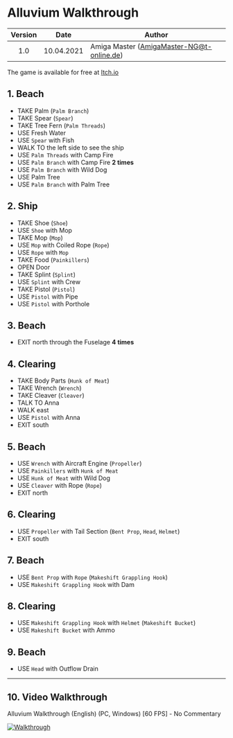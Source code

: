 # Alluvium Walkthrough

| Version | Date       | Author                                    |
|:-------:|------------|-------------------------------------------|
|   1.0   | 10.04.2021 | Amiga Master (AmigaMaster-NG@t-online.de) |

The game is available for free at [Itch.io](https://powerhoof.itch.io/alluvium)

## 1. Beach

- TAKE Palm (`Palm Branch`)
- TAKE Spear (`Spear`)
- TAKE Tree Fern (`Palm Threads`)
- USE Fresh Water
- USE `Spear` with Fish
- WALK TO the left side to see the ship
- USE `Palm Threads` with Camp Fire
- USE `Palm Branch` with Camp Fire **2 times**
- USE `Palm Branch` with Wild Dog
- USE Palm Tree
- USE `Palm Branch` with Palm Tree

## 2. Ship

- TAKE Shoe (`Shoe`)
- USE `Shoe` with Mop
- TAKE Mop (`Mop`)
- USE `Mop` with Coiled Rope (`Rope`)
- USE `Rope` with `Mop`
- TAKE Food (`Painkillers`)
- OPEN Door
- TAKE Splint (`Splint`)
- USE `Splint` with Crew
- TAKE Pistol (`Pistol`)
- USE `Pistol` with Pipe
- USE `Pistol` with Porthole

## 3. Beach

- EXIT north through the Fuselage **4 times**

## 4. Clearing

- TAKE Body Parts (`Hunk of Meat`)
- TAKE Wrench (`Wrench`)
- TAKE Cleaver (`Cleaver`)
- TALK TO Anna
- WALK east
- USE `Pistol` with Anna
- EXIT south

## 5. Beach

- USE `Wrench` with Aircraft Engine (`Propeller`)
- USE `Painkillers` with `Hunk of Meat`
- USE `Hunk of Meat` with Wild Dog
- USE `Cleaver` with Rope (`Rope`)
- EXIT north

## 6. Clearing

- USE `Propeller` with Tail Section (`Bent Prop`, `Head`, `Helmet`)
- EXIT south

## 7. Beach

- USE `Bent Prop` with `Rope` (`Makeshift Grappling Hook`)
- USE `Makeshift Grappling Hook` with Dam

## 8. Clearing

- USE `Makeshift Grappling Hook` with `Helmet` (`Makeshift Bucket`)
- USE `Makeshift Bucket` with Ammo

## 9. Beach

- USE `Head` with Outflow Drain

--------------------------------------------------------------------------------

## 10. Video Walkthrough

Alluvium Walkthrough (English) (PC, Windows) [60 FPS] - No Commentary

[![Walkthrough](https://img.youtube.com/vi/x_YviZfxfRA/0.jpg)](https://www.youtube.com/watch?v=x_YviZfxfRA)
